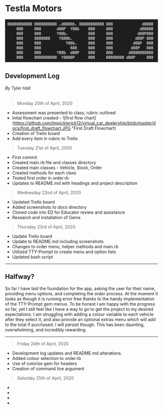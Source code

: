 # Testla Motors

![testla logo](docs/testla_logo.png "Testla Logo")

## Development Log

###### By Tyler Hall

> Monday 20th of April, 2020

- Assessment was presented to class, rubric outlined
- Inital flowchart created - ![first flow chart](https://github.com/Impicklerick12/virtual_car_dealership/blob/master/docs/first_draft_flowchart.JPG "First Draft Flowchart)
- Creation of Trello board
- Add every item in rubric to Trello

> Tuesday 21st of April, 2020

- First commit
- Created main.rb file and classes directory
- Created main classes - Vehicle, Stock, Order
- Created methods for each class
- Tested first order in order.rb
- Updates to README.md with headings and project description

> Wednesday 22nd of April, 2020

- Updated Trello board
- Added screenshots to docs directory
- Cloned code into ED for Educator review and assistance
- Research and installation of Gems

> Thursday 23rd of April, 2020

- Update Trello board
- Update to README.md including screenshots
- Changes to order menu, helper methods and main.rb
- Utilized TTY-Prompt to create menu and option lists
- Updated bash script

-----
## Halfway? 

So far I have laid the foundation for the app, asking the user for their name, providing menu options, and completing the order process. At the moment it looks as though it is running error free thanks to the handy implementation of the TTY-Prompt gem menus. To be honest I am happy with the progress so far, yet I still feel like I have a way to go to get the project to my desired expectations. I am struggling with adding a colour variable to each vehicle after they select it, and also provide an optional extras menu which will add to the total if purchased. I will persist though. This has been daunting, overwhelming, and incredibly rewarding.

-----

> Friday 24th of April, 2020

- Development log updates and README.md alterations.
- Added colour selection to order.rb
- Use of colorize gem for headers
- Creation of command line argument

> Saturday 25th of April, 2020

-
-
-
-
